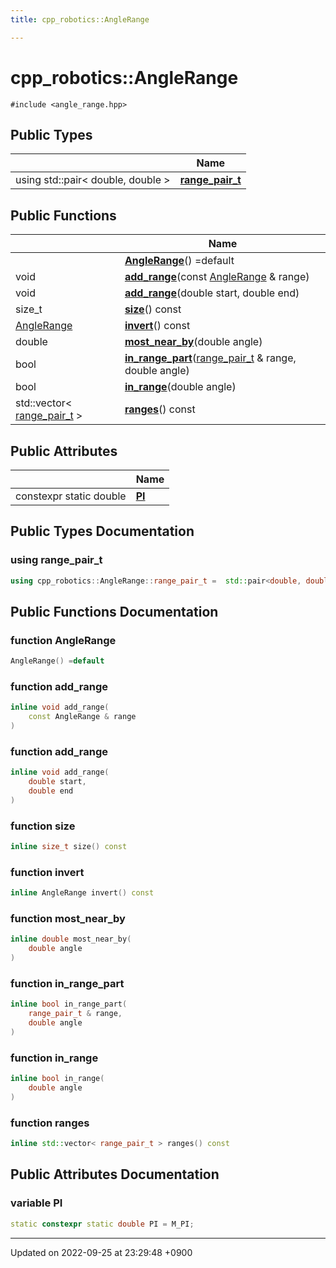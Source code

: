 ```yaml
---
title: cpp_robotics::AngleRange

---
```


# cpp_robotics::AngleRange






`#include <angle_range.hpp>`

## Public Types

|                | Name           |
| -------------- | -------------- |
| using std::pair< double, double > | **[range_pair_t](/cpp_robotics/doxybook/Classes/classcpp__robotics_1_1AngleRange/#using-range-pair-t)**  |

## Public Functions

|                | Name           |
| -------------- | -------------- |
| | **[AngleRange](/cpp_robotics/doxybook/Classes/classcpp__robotics_1_1AngleRange/#function-anglerange)**() =default |
| void | **[add_range](/cpp_robotics/doxybook/Classes/classcpp__robotics_1_1AngleRange/#function-add-range)**(const [AngleRange](/cpp_robotics/doxybook/Classes/classcpp__robotics_1_1AngleRange/) & range) |
| void | **[add_range](/cpp_robotics/doxybook/Classes/classcpp__robotics_1_1AngleRange/#function-add-range)**(double start, double end) |
| size_t | **[size](/cpp_robotics/doxybook/Classes/classcpp__robotics_1_1AngleRange/#function-size)**() const |
| [AngleRange](/cpp_robotics/doxybook/Classes/classcpp__robotics_1_1AngleRange/) | **[invert](/cpp_robotics/doxybook/Classes/classcpp__robotics_1_1AngleRange/#function-invert)**() const |
| double | **[most_near_by](/cpp_robotics/doxybook/Classes/classcpp__robotics_1_1AngleRange/#function-most-near-by)**(double angle) |
| bool | **[in_range_part](/cpp_robotics/doxybook/Classes/classcpp__robotics_1_1AngleRange/#function-in-range-part)**([range_pair_t](/cpp_robotics/doxybook/Classes/classcpp__robotics_1_1AngleRange/#using-range-pair-t) & range, double angle) |
| bool | **[in_range](/cpp_robotics/doxybook/Classes/classcpp__robotics_1_1AngleRange/#function-in-range)**(double angle) |
| std::vector< [range_pair_t](/cpp_robotics/doxybook/Classes/classcpp__robotics_1_1AngleRange/#using-range-pair-t) > | **[ranges](/cpp_robotics/doxybook/Classes/classcpp__robotics_1_1AngleRange/#function-ranges)**() const |

## Public Attributes

|                | Name           |
| -------------- | -------------- |
| constexpr static double | **[PI](/cpp_robotics/doxybook/Classes/classcpp__robotics_1_1AngleRange/#variable-pi)**  |

## Public Types Documentation

### using range_pair_t

```cpp
using cpp_robotics::AngleRange::range_pair_t =  std::pair<double, double>;
```


## Public Functions Documentation

### function AngleRange

```cpp
AngleRange() =default
```


### function add_range

```cpp
inline void add_range(
    const AngleRange & range
)
```


### function add_range

```cpp
inline void add_range(
    double start,
    double end
)
```


### function size

```cpp
inline size_t size() const
```


### function invert

```cpp
inline AngleRange invert() const
```


### function most_near_by

```cpp
inline double most_near_by(
    double angle
)
```


### function in_range_part

```cpp
inline bool in_range_part(
    range_pair_t & range,
    double angle
)
```


### function in_range

```cpp
inline bool in_range(
    double angle
)
```


### function ranges

```cpp
inline std::vector< range_pair_t > ranges() const
```


## Public Attributes Documentation

### variable PI

```cpp
static constexpr static double PI = M_PI;
```


-------------------------------

Updated on 2022-09-25 at 23:29:48 +0900